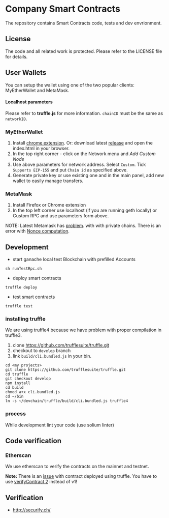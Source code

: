 # Company Smart Contracts

The repository contains Smart Contracts code, tests and dev envrionment.

## License

The code and all related work is protected. Please refer to the LICENSE file for details.

## User Wallets

You can setup the wallet using one of the two popular clients: MyEtherWallet and MetaMask.

#### Localhost parameters

Please refer to **truffle.js** for more information. `chainID` must be the same as `networkID`.


### MyEtherWallet

1. Install [chrome extension](https://chrome.google.com/webstore/detail/myetherwallet/nlbmnnijcnlegkjjpcfjclmcfggfefdm).
   Or: download latest [release](https://github.com/kvhnuke/etherwallet/releases) and open the index.html in your browser.
1. In the top right corner - click on the Network menu and _Add Custom Node_
1. Use above parameters for network address. Select `Custom`. Tick `Supports EIP-155` and put `Chain id` as specified above.
1. Generate private key or use existing one and in the main panel, add new wallet to easily manage transfers.

### MetaMask

1. Install Firefox or Chrome extension
1. In the top left corner use localhost (if you are running geth locally) or Custom RPC and use parameters form above.


NOTE: Latest Metamask has [problem](https://github.com/MetaMask/metamask-extension/issues/2015). with with private chains. There is an error with [Nonce computation](https://github.com/MetaMask/metamask-extension/issues/1999).


## Development


* start ganache local test Blockchain with prefilled Accounts

```
sh runTestRpc.sh
```

* deploy smart contracts  

```
truffle deploy
```

* test smart contracts 

```
truffle test
```

### installing truffle

We are using truffle4 because we have problem with proper compilation in truffle3.

1. clone https://github.com/trufflesuite/truffle.git
2. checkout to `develop` branch
3. link `build/cli.bundled.js` in your bin.

```
cd <my projects>
git clone https://github.com/trufflesuite/truffle.git
cd truffle
git checkout develop
npm install
cd build
chmod a+x cli.bundled.js
cd ~/bin
ln -s ~/devchain/truffle/build/cli.bundled.js truffle4
```

### process

While development lint your code (use solium linter)


## Code verification

### Etherscan

We use etherscan to verify the contracts on the mainnet and testnet.

**Note:** There is an [issue](https://github.com/trufflesuite/truffle/issues/456) with contract deployed using truffle. You have to use [verifyContract 2](https://etherscan.io/verifyContract2) instead of v1!

## Verification

+ http://securify.ch/
